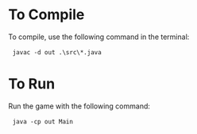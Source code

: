 # To Compile
To compile, use the following command in the terminal:
<pre> <code>javac -d out .\src\*.java</code> </pre>
# To Run
Run the game with the following command:
<pre> <code>java -cp out Main</code> </pre>
